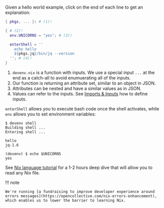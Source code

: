 Given a hello world example, click on the end of each line to get an explanation:

```nix title="devenv.nix"
{ pkgs, ... }: # (1)!

{ # (2)!
  env.UNICORNS = "yes"; # (3)!

  enterShell = ''
    echo hello
    ${pkgs.jq}/bin/jq --version
  ''; # (4)!
}
```

1. ``devenv.nix`` is a function with inputs. We use a special input ``...`` at the end as a catch-all to avoid enumuerating all of the inputs.
2. Our function is returning an attribute set, similar to an object in JSON.
3. Attributes can be nested and have a similar values as in JSON.
4. Values can refer to the inputs. See [Imports & Inputs](imports-and-inputs.md) how to define inputs.


``enterShell`` allows you to execute bash code once the shell activates, while ``env`` allows you to set environment variables:

```shell-session
$ devenv shell
Building shell ...
Entering shell ...

hello
jq-1.6

(devenv) $ echo $UNICORNS
yes
```




See [Nix language tutorial](https://nix.dev/tutorials/nix-language) for a 1-2 hours deep dive 
that will allow you to read any Nix file.

!!! note

    We're running [a fundraising to improve developer experience around errors messages](https://opencollective.com/nix-errors-enhancement), which enables us to lower the barrier to learning Nix.